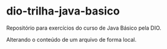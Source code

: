 # dio-trilha-java-basico
Repositório para exercícios do curso de Java Básico pela DIO.

Alterando o conteúdo de um arquivo de forma local.
